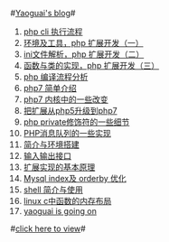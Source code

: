 #[Yaoguai's blog](https://yaoguais.github.io)#

1. [php cli 执行流程](https://yaoguais.github.io?s=md/php/cli.md)
2. [环境及工具，php 扩展开发（一）](https://yaoguais.github.io?s=md/php/extension.md)
3. [ini文件解析，php 扩展开发（二）](https://yaoguais.github.io?s=md/php/extension-ini.md)
4. [函数与类的实现，php 扩展开发（三）](https://yaoguais.github.io?s=md/php/extension-function.md)
5. [php 编译流程分析](https://yaoguais.github.io?s=md/php/compile.md)
6. [php7 简单介绍](https://yaoguais.github.io?s=md/php/php7-intro.md)
7. [php7 内核中的一些改变](https://yaoguais.github.io?s=md/php/php7-vm.md)
8. [把扩展从php5升级到php7](https://yaoguais.github.io?s=md/php/extension-php5to7.md)
9. [php private修饰符的一些细节](https://yaoguais.github.io?s=md/php/php-private.md)
10. [PHP消息队列的一些实现](https://yaoguais.github.io?s=md/php/mq.md)
11. [简介与环境搭建](https://yaoguais.github.io?s=md/xhprof/intro.md)
12. [输入输出接口](https://yaoguais.github.io?s=md/xhprof/interface.md)
13. [扩展实现的基本原理](https://yaoguais.github.io?s=md/xhprof/theory.md)
14. [Mysql index及 orderby 优化](https://yaoguais.github.io?s=md/mysql/index.md)
15. [shell 简介与使用](https://yaoguais.github.io?s=md/linux/shell.md)
16. [linux c中函数的内存布局](https://yaoguais.github.io?s=md/linux/c-memory.md)
17. [yaoguai is going on](https://yaoguais.github.io)



#[click here to view](https://yaoguais.github.io)#
